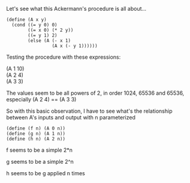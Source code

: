 Let's see what this Ackermann's procedure is all about...

``` racket
(define (A x y)
  (cond ((= y 0) 0)
        ((= x 0) (* 2 y))
        ((= y 1) 2)
        (else (A (- x 1)
                 (A x (- y 1))))))
```

			 
Testing the procedure with these expressions:

(A 1 10)  
(A 2 4)  
(A 3 3)  

The values seem to be all powers of 2, in order 1024, 65536 and 65536, especially (A 2 4) == (A 3 3)

So with this basic observation, I have to see what's the relationship between A's inputs and output with n parameterized

``` racket
(define (f n) (A 0 n))
(define (g n) (A 1 n))
(define (h n) (A 2 n))
```

f seems to be a simple 2*n

g seems to be a simple 2^n

h seems to be g applied n times